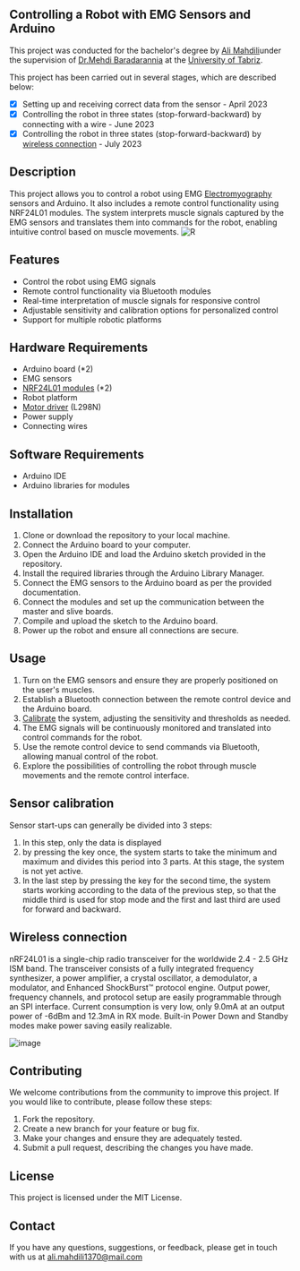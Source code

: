 ## Controlling a Robot with EMG Sensors and Arduino 
This project was conducted for the bachelor's degree by [Ali Mahdili](https://www.linkedin.com/in/ali-mahdili-5340a1234?originalSubdomain=ir)under the supervision of [Dr.Mehdi Baradarannia](https://scholar.google.com/citations?user=zclZQhcAAAAJ) at the [University of Tabriz](https://en.wikipedia.org/wiki/University_of_Tabriz).

This project has been carried out in several stages, which are described below:
- [x] Setting up and receiving correct data from the sensor - April 2023
- [x] Controlling the robot in three states (stop-forward-backward) by connecting with a wire - June 2023
- [x] Controlling the robot in three states (stop-forward-backward) by [wireless connection](#wireless-connection) - July 2023

## Description

This project allows you to control a robot using EMG [Electromyography](https://en.wikipedia.org/wiki/Electromyography) sensors and Arduino. It also includes a remote control functionality using NRF24L01 modules. The system interprets muscle signals captured by the EMG sensors and translates them into commands for the robot, enabling intuitive control based on muscle movements.
![R](https://github.com/tfrbf/EMG-Robot/assets/79377894/04193254-7e55-4854-9875-94f626c335c0)



## Features

- Control the robot using EMG signals
- Remote control functionality via Bluetooth modules
- Real-time interpretation of muscle signals for responsive control
- Adjustable sensitivity and calibration options for personalized control
- Support for multiple robotic platforms

## Hardware Requirements

- Arduino board (*2)
- EMG sensors
- [NRF24L01 modules](https://www.seeedstudio.com/blog/2019/11/21/nrf24l01-getting-started-arduino-guide) (*2)
- Robot platform
- [Motor driver](https://lastminuteengineers.com/l298n-dc-stepper-driver-arduino-tutorial/) (L298N)
- Power supply
- Connecting wires

## Software Requirements

- Arduino IDE
- Arduino libraries for modules

## Installation

1. Clone or download the repository to your local machine.
2. Connect the Arduino board to your computer.
3. Open the Arduino IDE and load the Arduino sketch provided in the repository.
4. Install the required libraries through the Arduino Library Manager.
5. Connect the EMG sensors to the Arduino board as per the provided documentation.
6. Connect the modules and set up the communication between the master and slive boards.
7. Compile and upload the sketch to the Arduino board.
8. Power up the robot and ensure all connections are secure.

## Usage

1. Turn on the EMG sensors and ensure they are properly positioned on the user's muscles.
2. Establish a Bluetooth connection between the remote control device and the Arduino board.
3. [Calibrate](#sensor-calibration) the system, adjusting the sensitivity and thresholds as needed.
4. The EMG signals will be continuously monitored and translated into control commands for the robot.
5. Use the remote control device to send commands via Bluetooth, allowing manual control of the robot.
6. Explore the possibilities of controlling the robot through muscle movements and the remote control interface.

## Sensor calibration

Sensor start-ups can generally be divided into 3 steps:
1. In this step, only the data is displayed
2. by pressing the key once, the system starts to take the minimum and maximum and divides this period into 3 parts. At this stage, the system is not yet active.
3. In the last step by pressing the key for the second time, the system starts working according to the data of the previous step, so that the middle third is used for stop mode and the first and last third are used for forward and backward.

## Wireless connection 
nRF24L01 is a single-chip radio transceiver for the worldwide 2.4 - 2.5 GHz ISM 
band. The transceiver consists of a fully integrated frequency synthesizer, a power 
amplifier, a crystal oscillator, a demodulator, a modulator, and Enhanced ShockBurst™ 
protocol engine. Output power, frequency channels, and protocol setup are easily 
programmable through an SPI interface. Current consumption is very low, only 9.0mA 
at an output power of -6dBm and 12.3mA in RX mode. Built-in Power Down and 
Standby modes make power saving easily realizable.

![image](https://github.com/tfrbf/EMG-Robot/assets/79377894/3b70e499-caf3-42d7-a409-793f23ed5890)

## Contributing
We welcome contributions from the community to improve this project. If you would like to contribute, please follow these steps:

1. Fork the repository.
2. Create a new branch for your feature or bug fix.
3. Make your changes and ensure they are adequately tested.
4. Submit a pull request, describing the changes you have made.

## License

This project is licensed under the MIT License.

## Contact

If you have any questions, suggestions, or feedback, please get in touch with us at ali.mahdili1370@mail.com
